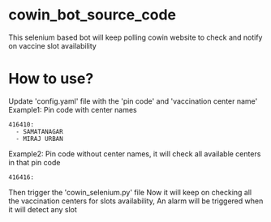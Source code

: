 # cowin_bot_source_code
This selenium based bot will keep polling cowin website to check and notify on vaccine slot availability

# How to use?
Update 'config.yaml' file with the 'pin code' and 'vaccination center name'
Example1: Pin code with center names
```
416410:
  - SAMATANAGAR
  - MIRAJ URBAN
```

Example2: Pin code without center names, it will check all available centers in that pin code
```
416416:
```
Then trigger the 'cowin_selenium.py' file
Now it will keep on checking all the vaccination centers for slots availability,
An alarm will be triggered when it will detect any slot
